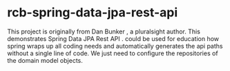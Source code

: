 # rcb-spring-data-jpa-rest-api
This project is originally from Dan Bunker , a pluralsight author. This demonstrates Spring Data JPA Rest API . 
could be used for education how spring wraps up all coding needs and automatically generates the api paths without a single 
line of code. We just need to configure the repositories of the domain model objects.
